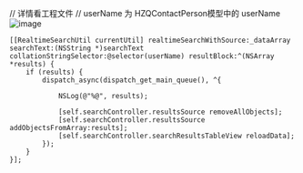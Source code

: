 // 详情看工程文件
    // userName 为 HZQContactPerson模型中的 userName
    ![image](https://github.com/huzhiqin/HZQSearchDisplayController/search.png)

    [[RealtimeSearchUtil currentUtil] realtimeSearchWithSource:_dataArray searchText:(NSString *)searchText collationStringSelector:@selector(userName) resultBlock:^(NSArray *results) {
        if (results) {
            dispatch_async(dispatch_get_main_queue(), ^{
                
                NSLog(@"%@", results);
                
                [self.searchController.resultsSource removeAllObjects];
                [self.searchController.resultsSource addObjectsFromArray:results];
                [self.searchController.searchResultsTableView reloadData];
            });
        }
    }];
